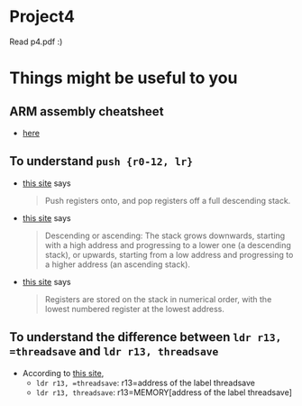 # Project4
Read p4.pdf :)

# Things might be useful to you

## ARM assembly cheatsheet
- [here](http://infocenter.arm.com/help/topic/com.arm.doc.qrc0001l/QRC0001_UAL.pdf)

## To understand `push {r0-12, lr}`
- [this site](http://infocenter.arm.com/help/index.jsp?topic=/com.arm.doc.dui0204j/Babefbce.html) says
    > Push registers onto, and pop registers off a full descending stack.
    
- [this site](http://www.keil.com/support/man/docs/armasm/armasm_dom1359731152499.htm) says
    > Descending or ascending: The stack grows downwards, starting with a high address and progressing to a lower one (a descending stack), or upwards, starting from a low address and progressing to a higher address (an ascending stack).
  
- [this site](http://infocenter.arm.com/help/index.jsp?topic=/com.arm.doc.dui0283b/Babefbce.html) says
    > Registers are stored on the stack in numerical order, with the lowest numbered register at the lowest address.

## To understand the difference between `ldr r13, =threadsave` and `ldr r13, threadsave`
- According to [this site](http://www.keil.com/support/man/docs/armasm/armasm_dom1359731149945.htm), 
    - `ldr r13, =threadsave`: r13=address of the label threadsave
    - `ldr r13, threadsave`: r13=MEMORY[address of the label threadsave]

